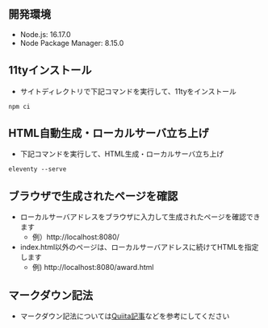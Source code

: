 ## 開発環境
- Node.js: 16.17.0
- Node Package Manager: 8.15.0

## 11tyインストール
- サイトディレクトリで下記コマンドを実行して、11tyをインストール

`npm ci`

## HTML自動生成・ローカルサーバ立ち上げ
- 下記コマンドを実行して、HTML生成・ローカルサーバ立ち上げ

`eleventy --serve`

## ブラウザで生成されたページを確認
- ローカルサーバアドレスをブラウザに入力して生成されたページを確認できます
  - 例）http://localhost:8080/
- index.html以外のページは、ローカルサーバアドレスに続けてHTMLを指定します
  - 例) http://localhost:8080/award.html

## マークダウン記法
- マークダウン記法については[Quiita記事](https://qiita.com/tbpgr/items/989c6badefff69377da7)などを参考にしてください